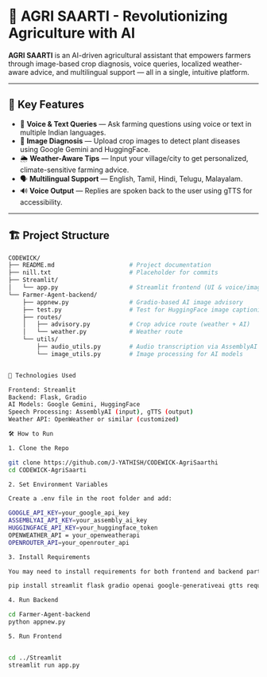 # 🌱 AGRI SAARTI - Revolutionizing Agriculture with AI

**AGRI SAARTI** is an AI-driven agricultural assistant that empowers farmers through image-based crop diagnosis, voice queries, localized weather-aware advice, and multilingual support — all in a single, intuitive platform.

---

## 🚀 Key Features

- 🎤 **Voice & Text Queries** — Ask farming questions using voice or text in multiple Indian languages.
- 📸 **Image Diagnosis** — Upload crop images to detect plant diseases using Google Gemini and HuggingFace.
- 🌦️ **Weather-Aware Tips** — Input your village/city to get personalized, climate-sensitive farming advice.
- 🗣️ **Multilingual Support** — English, Tamil, Hindi, Telugu, Malayalam.
- 🔊 **Voice Output** — Replies are spoken back to the user using gTTS for accessibility.

---

## 🏗️ Project Structure

```bash
CODEWICK/
├── README.md                     # Project documentation
├── nill.txt                      # Placeholder for commits
├── Streamlit/
│   └── app.py                    # Streamlit frontend (UI & voice/image upload)
└── Farmer-Agent-backend/
    ├── appnew.py                 # Gradio-based AI image advisory
    ├── test.py                   # Test for HuggingFace image captioning
    ├── routes/
    │   ├── advisory.py           # Crop advice route (weather + AI)
    │   └── weather.py            # Weather route
    └── utils/
        ├── audio_utils.py        # Audio transcription via AssemblyAI
        └── image_utils.py        # Image processing for AI models


🧠 Technologies Used

Frontend: Streamlit
Backend: Flask, Gradio
AI Models: Google Gemini, HuggingFace
Speech Processing: AssemblyAI (input), gTTS (output)
Weather API: OpenWeather or similar (customized)

🛠️ How to Run

1. Clone the Repo

git clone https://github.com/J-YATHISH/CODEWICK-AgriSaarthi
cd CODEWICK-AgriSaarti

2. Set Environment Variables

Create a .env file in the root folder and add:

GOOGLE_API_KEY=your_google_api_key
ASSEMBLYAI_API_KEY=your_assembly_ai_key
HUGGINGFACE_API_KEY=your_huggingface_token
OPENWEATHER_API = your_openweatherapi
OPENROUTER_API=your_openrouter_api

3. Install Requirements

You may need to install requirements for both frontend and backend parts. Example:

pip install streamlit flask gradio openai google-generativeai gtts requests

4. Run Backend

cd Farmer-Agent-backend
python appnew.py

5. Run Frontend


cd ../Streamlit
streamlit run app.py
